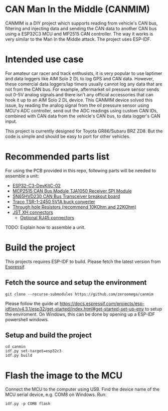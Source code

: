 # CAN Man In the Middle (CANMIM)

CANMIM is a DIY project which supports reading from vehicle's CAN bus, filtering and injecting data and sending the CAN data to another CAN bus using a ESP32C3 MCU and MP2515 CAN controller. The way it works is very similar to the Man In the Middle attack. The project uses ESP-IDF.


# Intended use case

For amateur car racer and track enthusists, it is very popular to use laptimer and data loggers like AIM Solo 2 DL to log GPS and CAN data. However, these comercial data loggers/lap timers usually cannot log any data that are not from the CAN bus. For example, aftermarket oil pressure sensor sends out 0-5V analog signals and there isn't any official accessories that can hook it up to an AIM Solo 2 DL device. This CANMIM device solved this issue, by reading the analog signal from the oil pressure sensor using MCU's ADC controller, send out the ADC readings using custom CAN IDs, combined with CAN data from the vehicle's CAN bus, to data logger's CAN input.

This project is currently designed for Toyota GR86/Subaru BRZ ZD8. But the code is simple and should be easy to port for other vehicles.

# Recommended parts list

For using the PCB provided in this repo, following parts will be needed to assemble a unit:

* [ESP32-C3-DevKitC-02](https://www.amazon.com/gp/product/B09D3S4RPZ)
* [MCP2515 CAN Bus Module TJA1050 Receiver SPI Module](https://www.amazon.com/gp/product/B01D0WSEWU)
* [SN65HVD230 CAN Bus Transceiver breakout board](https://www.amazon.com/gp/product/B0B82GJLH5)
* [Traco TSR-1-2450 5V1A buck converter](https://www.digikey.com/en/products/detail/traco-power/TSR-1-2450/9383780)
* [Through hole Resistors (recommend 10KOhm and 22KOhm)](https://www.amazon.com/gp/product/B072BL2VX1)
* [JST XH connectors](https://www.amazon.com/gp/product/B09DBGVX5C)
  - [Optional RJ45 connectors](https://lcsc.com/product-detail/Ethernet-Connectors-Modular-Connectors-RJ45-RJ11_CONNFLY-Elec-DS1129-05-S80BP-X_C86580.html)

TODO: Explain how to assemble a unit.

# Build the project

This projects requires ESP-IDF to build. Please fetch the latest version from [Espressif](https://dl.espressif.com/dl/esp-idf/).

## Fetch the source and setup the environment

```
git clone --recurse-submodules https://github.com/zeroomega/canmim
```

Please follow the guide at https://docs.espressif.com/projects/esp-idf/en/v4.3.1/esp32/get-started/index.html#get-started-set-up-env to setup the enviroment. On Windows, this can be done by opening up a ESP-IDF powershell windows.

## Setup and build the project

```
cd canmin
idf.py set-target=esp32c3
idf.py build
```

# Flash the image to the MCU

Connect the MCU to the computer using USB. Find the device name of the MCU serial device, e.g. COM8 on Windows. Run:

```
idf.py -p COM8 flash
```
